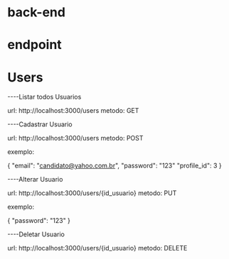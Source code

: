 # back-end

# endpoint

# Users

----Listar todos Usuarios

url: http://localhost:3000/users
metodo: GET

----Cadastrar Usuario

url: http://localhost:3000/users
metodo: POST

exemplo: 

{
	"email": "candidato@yahoo.com.br",
	"password": "123"
    "profile_id": 3
}


----Alterar Usuario

url: http://localhost:3000/users/{id_usuario}
metodo: PUT

exemplo:

{
	"password": "123"
}

----Deletar Usuario

url: http://localhost:3000/users/{id_usuario}
metodo: DELETE